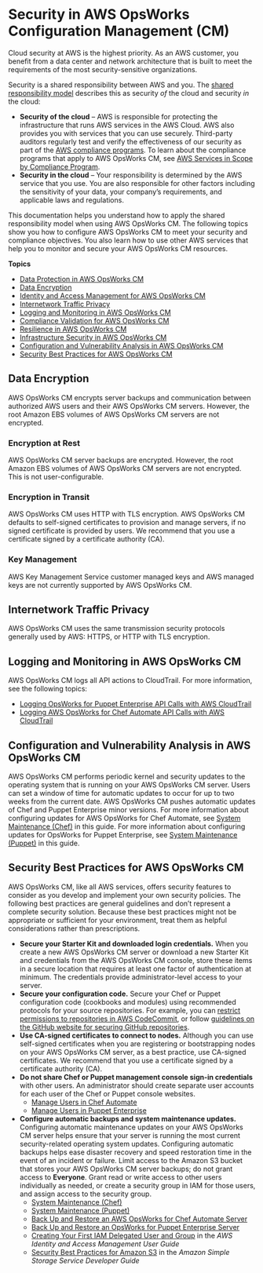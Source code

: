 # Security in AWS OpsWorks Configuration Management \(CM\)<a name="security-opscm"></a>

Cloud security at AWS is the highest priority\. As an AWS customer, you benefit from a data center and network architecture that is built to meet the requirements of the most security\-sensitive organizations\.

Security is a shared responsibility between AWS and you\. The [shared responsibility model](http://aws.amazon.com/compliance/shared-responsibility-model/) describes this as security *of* the cloud and security *in* the cloud:
+ **Security of the cloud** – AWS is responsible for protecting the infrastructure that runs AWS services in the AWS Cloud\. AWS also provides you with services that you can use securely\. Third\-party auditors regularly test and verify the effectiveness of our security as part of the [AWS compliance programs](http://aws.amazon.com/compliance/programs/)\. To learn about the compliance programs that apply to AWS OpsWorks CM, see [AWS Services in Scope by Compliance Program](http://aws.amazon.com/compliance/services-in-scope/)\.
+ **Security in the cloud** – Your responsibility is determined by the AWS service that you use\. You are also responsible for other factors including the sensitivity of your data, your company’s requirements, and applicable laws and regulations\. 

This documentation helps you understand how to apply the shared responsibility model when using AWS OpsWorks CM\. The following topics show you how to configure AWS OpsWorks CM to meet your security and compliance objectives\. You also learn how to use other AWS services that help you to monitor and secure your AWS OpsWorks CM resources\. 

**Topics**
+ [Data Protection in AWS OpsWorks CM](data-protection.md)
+ [Data Encryption](#protection-encryption-opscm)
+ [Identity and Access Management for AWS OpsWorks CM](security-iam-opscm.md)
+ [Internetwork Traffic Privacy](#protection-privacy-opscm)
+ [Logging and Monitoring in AWS OpsWorks CM](#sec-opsworks-log-mon-opscm)
+ [Compliance Validation for AWS OpsWorks CM](opsworks-stacks-compliance-opscm.md)
+ [Resilience in AWS OpsWorks CM](disaster-recovery-resiliency-opscm.md)
+ [Infrastructure Security in AWS OpsWorks CM](infrastructure-security-opscm.md)
+ [Configuration and Vulnerability Analysis in AWS OpsWorks CM](#sec-config-vulnerability-opscm)
+ [Security Best Practices for AWS OpsWorks CM](#sec-security-bestpractice-opscm)

## Data Encryption<a name="protection-encryption-opscm"></a>

AWS OpsWorks CM encrypts server backups and communication between authorized AWS users and their AWS OpsWorks CM servers\. However, the root Amazon EBS volumes of AWS OpsWorks CM servers are not encrypted\.

### Encryption at Rest<a name="protection-encryption-rest-opscm"></a>

AWS OpsWorks CM server backups are encrypted\. However, the root Amazon EBS volumes of AWS OpsWorks CM servers are not encrypted\. This is not user\-configurable\.

### Encryption in Transit<a name="protection-encryption-transit-opscm"></a>

AWS OpsWorks CM uses HTTP with TLS encryption\. AWS OpsWorks CM defaults to self\-signed certificates to provision and manage servers, if no signed certificate is provided by users\. We recommend that you use a certificate signed by a certificate authority \(CA\)\.

### Key Management<a name="protection-key-management-opscm"></a>

AWS Key Management Service customer managed keys and AWS managed keys are not currently supported by AWS OpsWorks CM\.

## Internetwork Traffic Privacy<a name="protection-privacy-opscm"></a>

AWS OpsWorks CM uses the same transmission security protocols generally used by AWS: HTTPS, or HTTP with TLS encryption\.

## Logging and Monitoring in AWS OpsWorks CM<a name="sec-opsworks-log-mon-opscm"></a>

AWS OpsWorks CM logs all API actions to CloudTrail\. For more information, see the following topics:
+ [Logging OpsWorks for Puppet Enterprise API Calls with AWS CloudTrail](logging-opspup-using-cloudtrail.md)
+ [Logging AWS OpsWorks for Chef Automate API Calls with AWS CloudTrail](logging-opsca-using-cloudtrail.md)

## Configuration and Vulnerability Analysis in AWS OpsWorks CM<a name="sec-config-vulnerability-opscm"></a>

AWS OpsWorks CM performs periodic kernel and security updates to the operating system that is running on your AWS OpsWorks CM server\. Users can set a window of time for automatic updates to occur for up to two weeks from the current date\. AWS OpsWorks CM pushes automatic updates of Chef and Puppet Enterprise minor versions\. For more information about configuring updates for AWS OpsWorks for Chef Automate, see [ System Maintenance \(Chef\)](opscm-maintenance.md) in this guide\. For more information about configuring updates for OpsWorks for Puppet Enterprise, see [System Maintenance \(Puppet\)](opspup-maintenance.md) in this guide\.

## Security Best Practices for AWS OpsWorks CM<a name="sec-security-bestpractice-opscm"></a>

AWS OpsWorks CM, like all AWS services, offers security features to consider as you develop and implement your own security policies\. The following best practices are general guidelines and don’t represent a complete security solution\. Because these best practices might not be appropriate or sufficient for your environment, treat them as helpful considerations rather than prescriptions\.
+ **Secure your Starter Kit and downloaded login credentials\.** When you create a new AWS OpsWorks CM server or download a new Starter Kit and credentials from the AWS OpsWorks CM console, store these items in a secure location that requires at least one factor of authentication at minimum\. The credentials provide administrator\-level access to your server\.
+ **Secure your configuration code\.** Secure your Chef or Puppet configuration code \(cookbooks and modules\) using recommended protocols for your source repositories\. For example, you can [restrict permissions to repositories in AWS CodeCommit](https://docs.aws.amazon.com/codecommit/latest/userguide/auth-and-access-control.html#auth-and-access-control-iam-access-control-identity-based), or follow [guidelines on the GitHub website for securing GitHub repositories](https://help.github.com/en/github/managing-security-vulnerabilities/adding-a-security-policy-to-your-repository)\.
+ **Use CA\-signed certificates to connect to nodes\.** Although you can use self\-signed certificates when you are registering or bootstrapping nodes on your AWS OpsWorks CM server, as a best practice, use CA\-signed certificates\. We recommend that you use a certificate signed by a certificate authority \(CA\)\.
+ **Do not share Chef or Puppet management console sign\-in credentials** with other users\. An administrator should create separate user accounts for each user of the Chef or Puppet console websites\.
  + [Manage Users in Chef Automate](https://automate.chef.io/docs/users/)
  + [Manage Users in Puppet Enterprise](https://puppet.com/docs/pe/2017.3/rbac_user_roles_intro.html)
+ **Configure automatic backups and system maintenance updates\.** Configuring automatic maintenance updates on your AWS OpsWorks CM server helps ensure that your server is running the most current security\-related operating system updates\. Configuring automatic backups helps ease disaster recovery and speed restoration time in the event of an incident or failure\. Limit access to the Amazon S3 bucket that stores your AWS OpsWorks CM server backups; do not grant access to **Everyone**\. Grant read or write access to other users individually as needed, or create a security group in IAM for those users, and assign access to the security group\.
  + [ System Maintenance \(Chef\)](opscm-maintenance.md)
  + [System Maintenance \(Puppet\)](opspup-maintenance.md)
  + [Back Up and Restore an AWS OpsWorks for Chef Automate Server](opscm-backup-restore.md)
  + [Back Up and Restore an OpsWorks for Puppet Enterprise Server](opspup-backup-restore.md)
  + [Creating Your First IAM Delegated User and Group](https://docs.aws.amazon.com/IAM/latest/UserGuide/getting-started_create-delegated-user.html) in the *AWS Identity and Access Management User Guide*
  + [Security Best Practices for Amazon S3](https://docs.aws.amazon.com/AmazonS3/latest/dev/security-best-practices.html) in the *Amazon Simple Storage Service Developer Guide*